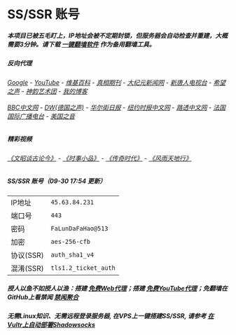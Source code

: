 # SS/SSR 账号 

##### 本项目已被五毛盯上，IP地址会被不定期封锁，但服务器会自动检查并重建，大概需要3分钟。请下载 [一键翻墙软件](https://github.com/gfw-breaker/nogfw/blob/master/README.md) 作为备用翻墙工具。

##### 反向代理
######  [Google](http://198.13.52.83:8888/search?q=425事件) - [YouTube](https://nogfw.the-youtube.win) - [维基百科](http://198.13.52.83:8100/wiki/喬高-麥塔斯調查報告) - [真相期刊](http://198.13.52.83:8300/display.aspx?category_id=3&zhuanti_id=2) - [大纪元新闻网](http://198.13.52.83:10080) - [新唐人电视台](http://198.13.52.83:8000) - [希望之声](http://198.13.52.83:8200) - [神韵艺术团](http://198.13.52.83:8000/xtr/gb/prog673.html) - [我的博客](http://198.13.52.83:10000/)<br/> <br/> [BBC中文网](http://198.13.52.83:9100/zhongwen/simp) - [DW(德国之声)](http://198.13.52.83:9200/zh/在线报导/s-9058?&zhongwen=simp) - [华尔街日报](http://198.13.52.83:9300) - [纽约时报中文网](http://198.13.52.83:9400) - [路透中文网](http://198.13.52.83:9500/) - [法国国际广播电台](http://198.13.52.83:9600/) - [美国之音](http://198.13.52.83:9700/) 

##### 精彩视频
###### [《文昭谈古论今》](https://github.com/gfw-breaker/wenzhao/blob/master/README.md) - [《时事小品》](https://github.com/gfw-breaker/ntdtv-comedy/blob/master/README.md) - [《传奇时代》](http://198.13.52.83:10000/videos/legend/) - [《风雨天地行》](http://198.13.52.83:10000/videos/fytdx/)

##### SS/SSR 账号（09-30 17:54 更新）
|||
|-|-|
|IP地址|`45.63.84.231`|
|端口号|`443` |
|密码|`FaLunDaFaHao@513`|  
|加密|`aes-256-cfb`|
|协议(SSR) |`auth_sha1_v4`|  
|混淆(SSR) |`tls1.2_ticket_auth`|  

##### 授人以鱼不如授人以渔：搭建 [免费Web代理](https://github.com/no-gfw/heroku-node-proxy#--end--)；搭建 [免费YouTube代理](https://github.com/gfw-breaker/you2php-heroku#--end--)；免翻墙在GitHub上看禁闻 [禁闻聚合](https://github.com/gfw-breaker/banned-news/blob/master/README.md)

##### 无需Linux知识、无需远程登录服务器, 在VPS上一键搭建SS/SSR, 请参考 [在Vultr上自动部署Shadowsocks](https://gfw-breaker.win/vultr%e9%83%a8%e7%bd%b2ss/) 
